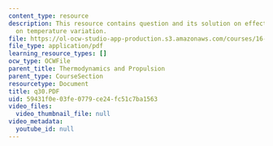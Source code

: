 ```yaml
---
content_type: resource
description: This resource contains question and its solution on effect of axial velocity
  on temperature variation.
file: https://ol-ocw-studio-app-production.s3.amazonaws.com/courses/16-01-unified-engineering-i-ii-iii-iv-fall-2005-spring-2006/59431f0e03fe0779ce24fc51c7ba1563_q30.PDF
file_type: application/pdf
learning_resource_types: []
ocw_type: OCWFile
parent_title: Thermodynamics and Propulsion
parent_type: CourseSection
resourcetype: Document
title: q30.PDF
uid: 59431f0e-03fe-0779-ce24-fc51c7ba1563
video_files:
  video_thumbnail_file: null
video_metadata:
  youtube_id: null
---
```

